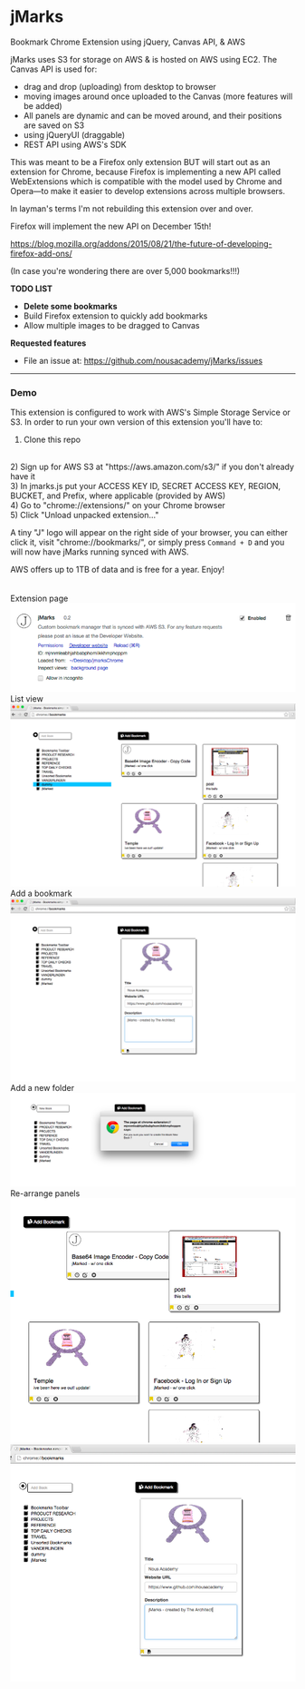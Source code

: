 # jMarks
Bookmark Chrome Extension using jQuery, Canvas API, &amp; AWS

jMarks uses S3 for storage on AWS & is hosted on AWS using EC2. 
The Canvas API is used for:
- drag and drop (uploading) from desktop to browser
- moving images around once uploaded to the Canvas
(more features will be added)
- All panels are dynamic and can be moved around, and their positions are saved on S3
- using jQueryUI (draggable)
- REST API using AWS's SDK

This was meant to be a Firefox only extension BUT will start out as an extension for Chrome, because Firefox is implementing a new API called WebExtensions which is compatible with the model used by Chrome and Opera—to make it easier to develop extensions across multiple browsers.

In layman's terms I'm not rebuilding this extension over and over.

Firefox will implement the new API on December 15th!

<a href="https://blog.mozilla.org/addons/2015/08/21/the-future-of-developing-firefox-add-ons/">https://blog.mozilla.org/addons/2015/08/21/the-future-of-developing-firefox-add-ons/</a>

(In case you're wondering there are over 5,000 bookmarks!!!)

<strong>TODO LIST</strong>

- <b>Delete some bookmarks</b>
- Build Firefox extension to quickly add bookmarks
- Allow multiple images to be dragged to Canvas


<strong>Requested features</strong>

- File an issue at: https://github.com/nousacademy/jMarks/issues

_______________________________________________________________________________________________________________

<h3>Demo</h3>

This extension is configured to work with AWS's Simple Storage Service or S3. In order to run your own version of this extension you'll have to: 

1) Clone this repo
<br>
2) Sign up for AWS S3 at "https://aws.amazon.com/s3/" if you don't already have it
<br>
3) In jmarks.js put your ACCESS KEY ID, SECRET ACCESS KEY, REGION, BUCKET, and Prefix, where applicable (provided by AWS)
<br>
4) Go to "chrome://extensions/" on your Chrome browser
<br>
5) Click "Unload unpacked extension..."
<br>

A tiny "J" logo will appear on the right side of your browser, you can either click it, visit "chrome://bookmarks/", or simply press <code>Command + D</code> and you will now have jMarks running synced with AWS.

AWS offers up to 1TB of data and is free for a year.
Enjoy!
<br>
<br>
<br>
Extension page
<img src="https://raw.githubusercontent.com/nousacademy/jMarks/master/img/jmarks4.png">
<br>
List view
<img src="https://raw.githubusercontent.com/nousacademy/jMarks/master/img/jmarks1.png">
<br>
Add a bookmark
<img src="https://raw.githubusercontent.com/nousacademy/jMarks/master/img/jmarks2.png">
<br>
Add a new folder
<img src="https://raw.githubusercontent.com/nousacademy/jMarks/master/img/jmarks3.png">
<br>
Re-arrange panels
<img src="https://raw.githubusercontent.com/nousacademy/jMarks/master/img/jmarks5.png">
<br>
<img src="https://raw.githubusercontent.com/nousacademy/jMarks/master/img/jmarks6.png">

